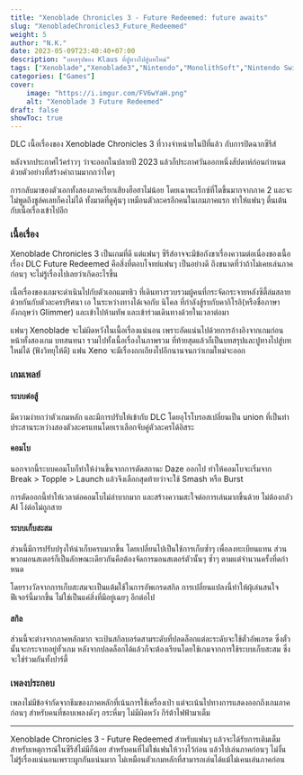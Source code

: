 ```yaml
---
title: "Xenoblade Chronicles 3 - Future Redeemed: future awaits"
slug: "XenobladeChronicles3_Future_Redeemed"
weight: 5
author: "N.K."
date: 2023-05-09T23:40:40+07:00
description: "บทสรุปของ Klaus ที่ปูทางไปสู่บทใหม่"
tags: ["Xenoblade","Xenoblade3","Nintendo","MonolithSoft","Nintendo Switch"]
categories: ["Games"]
cover:
    image: "https://i.imgur.com/FV6wYaH.png"
    alt: "Xenoblade 3 Future Redeemed"
draft: false
showToc: true
---
```

DLC เนื้อเรื่องของ Xenoblade Chronicles 3 ที่วางจำหน่ายในปีที่แล้ว กับการปิดฉากซีรีส์
<!--more-->
หลังจากประกาศไว้คร่าวๆ ว่าจะออกในปลายปี 2023 แล้วก็ประกาศวันออกหนึ่งสัปดาห์ก่อนกำหนดด้วยตัวอย่างที่สร้างคำถามมากกว่าใดๆ

การกลับมาของตัวเอกทั้งสองภาคเรียกเสียงฮือฮาไม่น้อย โดยเฉาพะเร็กซ์ที่โตขึ้นมากจากภาค 2 และจะไม่พูดถึงชูล์คเลยก็คงไม่ได้ ทั้งมาดที่ดูคุ้นๆ เหมือนตัวละครอีกคนในเกมภาคแรก ทำให้แฟนๆ ตื่นเต้นกับเนื้อเรื่องเข้าไปอีก

### เนื้อเรื่อง

Xenoblade Chronicles 3 เป็นเกมที่ดี แต่แฟนๆ ซีรีส์อาจจะมีข้อกังขาเรื่องความต่อเนื่องของเนื้อเรื่อง DLC Future Redeemed คือสิ่งที่ตอบโจทย์แฟนๆ เป็นอย่างดี ถึงขนาดที่ว่าถ้าไม่เคยเล่นภาคก่อนๆ จะไม่รู้เรื่องไปเลยว่าเกิดอะไรขึ้น

เนื้อเรื่องของเกมจะดำเนินไปกับตัวเอกแมทธิว ที่เดินทางรวบรวมผู้คนที่กระจัดกระจายหลังซีตี้ล่มสลายด้วยกันกับตัวละครปริศนา เอ ในระหว่างทางได้เจอกับ นิโคล ที่กำลังสู้รบกับคากิโรอิ(หรือชื่อภาษาอังกฤษว่า Glimmer) และเข้าไปห้ามทัพ และเข้าร่วมเดินทางด้วยในเวลาต่อมา

แฟนๆ Xenoblade จะไม่ผิดหวังในเนื้อเรื่องแน่นอน เพราะอัดแน่นไปด้วยการอ้างอิงจากเกมก่อนหน้าทั้งสองเกม บทสนทนา รวมไปทั้งเนื้อเรื่องในภาพรวม ที่ท้ายสุดแล้วก็เป็นบทสรุปและปูทางไปสู่บทใหม่ได้ (ฟังวิทยุให้ดี) แฟน Xeno จะมีเรื่องถกเถียงไปอีกนานจนกว่าเกมใหม่จะออก

### เกมเพลย์

#### ระบบต่อสู้

มีความง่ายกว่าตัวเกมหลัก และมีการปรับให้เข้ากับ DLC โดยอุโรโบรอสเปลี่ยนเป็น union ที่เป็นท่าประสานระหว่างสองตัวละครแทนโดยเราเลือกจับคู่ตัวละครได้อิสระ

#### คอมโบ

นอกจากนี้ระบบคอมโบก็ทำให้ง่านขึ้นจากการตัดสถานะ Daze ออกไป ทำให้คอมโบจะเริ่มจาก Break > Topple > Launch แล้วจึงเลือกสุดท้ายว่าจะใช้ Smash หรือ Burst

การตัดออกนี้ทำให้เวลาต่อคอมโบไม่ลำบากมาก และสร้างความสะใจต่อการเล่นมากขึ้นด้วย ไม่ต้องกลัว AI โง่ต่อไม่ถูกสาย

#### ระบบเก็บสะสม

ส่วนนี้มีการปรับปรุงให้น่าเก็บครบมากขึ้น โดยเปลี่ยนไปเป็นใช้การเก็บซ้ำๆ เพื่อลงทะเบียนแทน ส่วนพวกมอนสเตอร์ก็เป็นลักษณะเดียวกันคือต้องจัดการมอนสเตอร์ตัวนั้นๆ ซ้ำๆ ตามแต่จำนวนครั้งที่ดกำหนด

โดยรางวัลจากการเก็บสะสมจะเป็นแต้มใช้ในการอัพเกรดสกิล การเปลี่ยนแปลงนี้ทำให้ผุ้เล่นสนใจฟีเจอร์นี้มากขึ้น ไม่ใช่เป็นแค่สิ่งที่มีอยู่เฉยๆ อีกต่อไป

#### สกิล

ส่วนนี้จะต่างจากภาคหลักมาก จะเป้นสกิลบอร์ดสามระดับที่ปลดล็อกแต่ละระดับจะใช้ตั๋วอัพเกรด ซึ่งตั๋วนั้นจะกระจายอยู่ทั้วเกม หลังจากปลดล็อกได้แล้วก็จะต้องเรียนโดยใช้เกมจากการใช้ระบบเก็บสะสม ซึ่งจะใช่ร่วมกันทั้งปาร์ตี้

### เพลงประกอบ

เพลงไม่มีข้อจำกัดจากธีมของภาคหลักที่เน้นการใช้เครื่องเป่า แต่จะเน้นไปทางการแสดงออกถึงเกมภาคก่อนๆ สำหรับคนที่ชอบเพลงดังๆ กระหึ่มๆ ไม่มีผิดหวัง กีร์ต้าไฟฟ้ามาเต็ม

---

Xenoblade Chronicles 3 - Future Redeemed สำหรับแฟนๆ แล้วจะได้รับการเติมเต็มสำหรับเหตุการณ์ในซีรีส์ไม่มีก็น้อย สำหรับคนที่ไม่ใช่แฟนให้วางไว้ก่อน แล้วไปเล่นภาคก่อนๆ ไม่งั้นไม่รู้เรื่องแน่นอนเพราะผูกกันแน่นมาก ไม่เหมือนตัวเกมหลักที่สามารถเล่นได้แม้ไม่เคนเล่นภาคก่อน